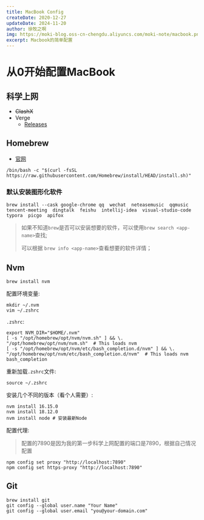 ```yaml
---
title: MacBook Config
createDate: 2020-12-27
updateDate: 2024-11-20
author: 徐牧之啊
img: https://moki-blog.oss-cn-chengdu.aliyuncs.com/moki-note/macbook.png
excerpt: Macbook的简单配置
---
```


# 从0开始配置MacBook

## 科学上网

+ ~~ClashX~~
+ Verge
  + [Releases](https://github.com/zzzgydi/clash-verge/releases)

## Homebrew

+ [官网](https://brew.sh/)

```shell
/bin/bash -c "$(curl -fsSL https://raw.githubusercontent.com/Homebrew/install/HEAD/install.sh)"
```

### 默认安装图形化软件

```shell
brew install --cask google-chrome qq  wechat  neteasemusic  qqmusic  tencent-meeting  dingtalk  feishu  intellij-idea  visual-studio-code  typora  picgo  apifox 
```

> 如果不知道`brew`是否可以安装想要的软件，可以使用`brew search <app-name>`查找;
>
> 可以根据 `brew info <app-name>`查看想要的软件详情；

## Nvm

```shell
brew install nvm
```

配置环境变量:

```shell
mkdir ~/.nvm
vim ~/.zshrc
```

`.zshrc`:
```shell
export NVM_DIR="$HOME/.nvm"
[ -s "/opt/homebrew/opt/nvm/nvm.sh" ] && \. "/opt/homebrew/opt/nvm/nvm.sh"  # This loads nvm
[ -s "/opt/homebrew/opt/nvm/etc/bash_completion.d/nvm" ] && \. "/opt/homebrew/opt/nvm/etc/bash_completion.d/nvm"  # This loads nvm bash_completion
```
重新加载`.zshrc`文件:

```shell
source ~/.zshrc
```

安装几个不同的版本（看个人需要）:

```shell
nvm install 16.15.0 
nvm install 18.12.0
nvm install node # 安装最新Node
```

配置代理:

> 配置的7890是因为我的第一步科学上网配置的端口是7890，根据自己情况配置

```shell
npm config set proxy "http://localhost:7890"
npm config set https-proxy "http://localhost:7890"
```

## Git

```shell
brew install git
git config --global user.name "Your Name"
git config --global user.email "you@your-domain.com"
```













